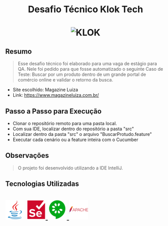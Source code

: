 <h1 align="center">Desafio Técnico Klok Tech </h1>

<h1   align="center" href="https://www.klok.tech/" target="_blank" rel="noreferrer"> 
     <img src="https://www.klok.tech/wp-content/uploads/2022/02/logo.webp"
      alt="KLOK" width="220" height="" />  </h1>


## Resumo
> Esse desafio técnico foi elaborado para uma vaga de estágio para QA. Nele foi pedido para que fosse automatizado o seguinte Caso de Teste: Buscar por um produto dentro de um grande portal de comércio online e validar o retorno da busca.   

- Site escolhido: Magazine Luiza
- Link: https://www.magazineluiza.com.br/


## Passo a Passo para Execução
- Clonar o repositório remoto para uma pasta local.
- Com sua IDE, localizar dentro do repositório a pasta "src"
- Localizar dentro da pasta "src" o arquivo "BuscarProtudo.feature"
- Executar cada cenário ou a feature inteira com o Cucumber

## Observações
> O projeto foi desenvolvido utilizando a IDE IntelliJ.

## Tecnologias Utilizadas


<h1 href="https://www.java.com" target="_blank" rel="noreferrer">
     <img src="https://raw.githubusercontent.com/devicons/devicon/master/icons/java/java-original.svg"
      alt="java" width="60" height="60" />  </>   

<a href="https://www.java.com" target="_blank" rel="noreferrer">
     <img src="https://raw.githubusercontent.com/devicons/devicon/master/icons/selenium/selenium-original.svg"
      alt="selenium" width="60" height="60" />  </a>   

<a href="https://www.java.com" target="_blank" rel="noreferrer">
     <img src="https://raw.githubusercontent.com/devicons/devicon/master/icons/cucumber/cucumber-plain.svg"
      alt="cucumber" width="60" height="60" />  </a>   
      
<a href="https://www.java.com" target="_blank" rel="noreferrer">
     <img src="https://raw.githubusercontent.com/devicons/devicon/master/icons/apache/apache-original-wordmark.svg"
      alt="apache-maven" width="60" height="60" />  </a>
